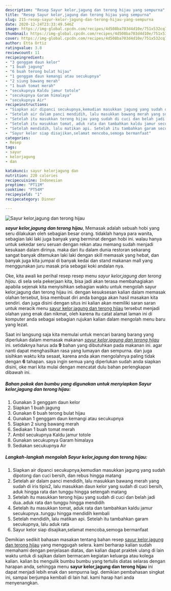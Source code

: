 ```yaml
---
description: "Resep Sayur kelor,jagung dan terong hijau yang sempurna"
title: "Resep Sayur kelor,jagung dan terong hijau yang sempurna"
slug: 215-resep-sayur-kelor-jagung-dan-terong-hijau-yang-sempurna
date: 2020-12-24T23:33:49.546Z
image: https://img-global.cpcdn.com/recipes/4d508ba703d4d10e/751x532cq70/sayur-kelorjagung-dan-terong-hijau-foto-resep-utama.jpg
thumbnail: https://img-global.cpcdn.com/recipes/4d508ba703d4d10e/751x532cq70/sayur-kelorjagung-dan-terong-hijau-foto-resep-utama.jpg
cover: https://img-global.cpcdn.com/recipes/4d508ba703d4d10e/751x532cq70/sayur-kelorjagung-dan-terong-hijau-foto-resep-utama.jpg
author: Etta Ortiz
ratingvalue: 3.8
reviewcount: 11
recipeingredient:
- "3 genggam daun kelor"
- "1 buah jagung"
- "6 buah terong bulat hijau"
- "1 genggam daun kemangi atau secukupnya"
- "2 siung bawang merah"
- "1 buah tomat merah"
- "secukupnya Kaldu jamur totole"
- "secukupnya Garam himalaya"
- "secukupnya Air"
recipeinstructions:
- "Siapkan air dipanci secukupnya,kemudian masukkan jagung yang sudah dipotong dan cuci bersih, dan rebus hingga matang"
- "Setelah air dalam panci mendidih, lalu masukkan bawang merah yang sudah di iris tipis2, lalu masukkan daun kelor yang sudah di cuci bersih, aduk hingga rata dan tunggu hingga setengah matang"
- "Setelah itu masukkan terong hijau yang sudah di cuci dan belah jadi dua..aduk rata dan tunggu hingga mendidih"
- "Setelah itu masukkan tomat, aduk rata dan tambahkan kaldu jamur secukupnya..tunggu hingga mendidih kembali"
- "Setelah mendidih, lalu matikan api. Setelah itu tambahkan garam secukupnya, lalu aduk rata"
- "Sayur kelor siap disajikan,selamat mencoba,semoga bermanfaat"
categories:
- Resep
tags:
- sayur
- kelorjagung
- dan

katakunci: sayur kelorjagung dan 
nutrition: 220 calories
recipecuisine: Indonesian
preptime: "PT11M"
cooktime: "PT54M"
recipeyield: "1"
recipecategory: Dinner

---
```



![Sayur kelor,jagung dan terong hijau](https://img-global.cpcdn.com/recipes/4d508ba703d4d10e/751x532cq70/sayur-kelorjagung-dan-terong-hijau-foto-resep-utama.jpg)

<b><i>sayur kelor,jagung dan terong hijau</i></b>, Memasak adalah sebuah hobi yang seru dilakukan oleh sebagian besar orang. tidaklah hanya para wanita, sebagian laki laki juga banyak yang berminat dengan hobi ini. walau hanya untuk sekedar seru seruan dengan rekan atau memang sudah menjadi kesukaan dalam dirinya. maka dari itu dalam dunia restoran sekarang sangat banyak ditemukan laki laki dengan skill memasak yang hebat, dan banyak juga kita jumpai di banyak kedai dan stand makanan mall yang menggunakan juru masak pria sebagai koki andalan nya.

Oke, kita awali ke perihal resep resep menu <i>sayur kelor,jagung dan terong hijau</i>. di sela sela pekerjaan kita, bisa jadi akan terasa membahagiakan apabila sejenak kita menyisihkan sebagian waktu untuk mengolah sayur kelor,jagung dan terong hijau ini. dengan kesuksesan kalian dalam memasak olahan tersebut, bisa membuat diri anda bangga akan hasil masakan kita sendiri. dan juga disini dengan situs ini kalian akan memiliki saran saran untuk meracik menu <u>sayur kelor,jagung dan terong hijau</u> tersebut menjadi olahan yang enak dan nikmat, oleh karena itu catat alamat laman ini di komputer anda sebagai sebagian rujukan kalian dalam mengolah menu baru yang lezat.




Saat ini langsung saja kita memulai untuk mencari barang barang yang diperlukan dalam memasak makanan <u><i>sayur kelor,jagung dan terong hijau</i></u> ini. setidaknya harus ada <b>9</b> bahan yang dibutuhkan pada makanan ini. agar nanti dapat menghasilkan rasa yang lumayan dan sempurna. dan juga sisihkan waktu kita sesaat, karena anda akan mengolahnya paling tidak dengan <b>6</b> tahapan. saya ingin semua yang diperlukan sudah anda siapkan disini, oke mari kita mulai dengan mencatat dulu bahan perlengkapan dibawah ini.

<!--inarticleads1-->

##### Bahan pokok dan bumbu yang digunakan untuk menyiapkan Sayur kelor,jagung dan terong hijau:

1. Gunakan 3 genggam daun kelor
1. Siapkan 1 buah jagung
1. Gunakan 6 buah terong bulat hijau
1. Gunakan 1 genggam daun kemangi atau secukupnya
1. Siapkan 2 siung bawang merah
1. Sediakan 1 buah tomat merah
1. Ambil secukupnya Kaldu jamur totole
1. Gunakan secukupnya Garam himalaya
1. Sediakan secukupnya Air




<!--inarticleads2-->

##### Langkah-langkah mengolah Sayur kelor,jagung dan terong hijau:

1. Siapkan air dipanci secukupnya,kemudian masukkan jagung yang sudah dipotong dan cuci bersih, dan rebus hingga matang
1. Setelah air dalam panci mendidih, lalu masukkan bawang merah yang sudah di iris tipis2, lalu masukkan daun kelor yang sudah di cuci bersih, aduk hingga rata dan tunggu hingga setengah matang
1. Setelah itu masukkan terong hijau yang sudah di cuci dan belah jadi dua..aduk rata dan tunggu hingga mendidih
1. Setelah itu masukkan tomat, aduk rata dan tambahkan kaldu jamur secukupnya..tunggu hingga mendidih kembali
1. Setelah mendidih, lalu matikan api. Setelah itu tambahkan garam secukupnya, lalu aduk rata
1. Sayur kelor siap disajikan,selamat mencoba,semoga bermanfaat




Demikian sedikit bahasan masakan tentang bahan resep <u>sayur kelor,jagung dan terong hijau</u> yang menggugah selera. kami berharap kalian sudah memahami dengan penjelasan diatas, dan kalian dapat praktek ulang di lain waktu untuk di sajikan dalam bermacam kegiatan keluarga atau kolega kalian. kalian bs mengulik bumbu bumbu yang tertulis diatas selaras dengan harapan anda, sehingga menu <b>sayur kelor,jagung dan terong hijau</b> ini dapat menjadi lebih enak dan sempurna lagi. demikian pembahasan singkat ini, sampai berjumpa kembali di lain hal. kami harap hari anda menyenangkan.
